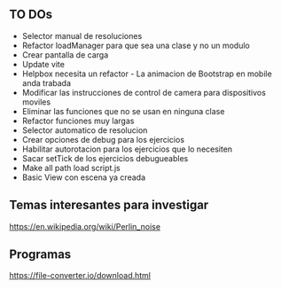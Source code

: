 ## TO DOs
- Selector manual de resoluciones
- Refactor loadManager para que sea una clase y no un modulo
- Crear pantalla de carga
- Update vite
- Helpbox necesita un refactor - La animacion de Bootstrap en mobile anda trabada
- Modificar las instrucciones de control de camera para dispositivos moviles
- Eliminar las funciones que no se usan en ninguna clase
- Refactor funciones muy largas
- Selector automatico de resolucion
- Crear opciones de debug para los ejercicios
- Habilitar autorotacion para los ejercicios que lo necesiten
- Sacar setTick de los ejercicios debugueables
- Make all path load script.js
- Basic View con escena ya creada
## Temas interesantes para investigar
https://en.wikipedia.org/wiki/Perlin_noise

## Programas
https://file-converter.io/download.html
